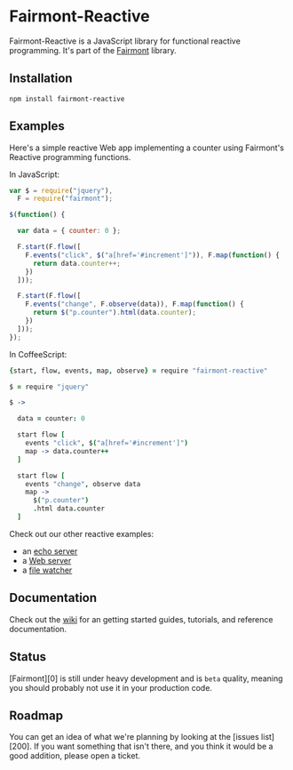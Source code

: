 # Fairmont-Reactive

Fairmont-Reactive is a JavaScript library for functional reactive programming. It's part of the [Fairmont][] library.

## Installation

`npm install fairmont-reactive`

## Examples

Here's a simple reactive Web app implementing a counter using Fairmont's Reactive programming functions.

In JavaScript:

```javascript
var $ = require("jquery"),
  F = require("fairmont");

$(function() {

  var data = { counter: 0 };

  F.start(F.flow([
    F.events("click", $("a[href='#increment']")), F.map(function() {
      return data.counter++;
    })
  ]));

  F.start(F.flow([
    F.events("change", F.observe(data)), F.map(function() {
      return $("p.counter").html(data.counter);
    })
  ]));
});

```

In CoffeeScript:

```coffeescript
{start, flow, events, map, observe} = require "fairmont-reactive"

$ = require "jquery"

$ ->

  data = counter: 0

  start flow [
    events "click", $("a[href='#increment']")
    map -> data.counter++
  ]

  start flow [
    events "change", observe data
    map ->
      $("p.counter")
      .html data.counter
  ]
```

Check out our other reactive examples:

- an [echo server][]
- a [Web server][]
- a [file watcher][]

[echo server]:https://github.com/pandastrike/fairmont-reactive/blob/master/examples/echo-server.litcoffee
[Web server]:https://github.com/pandastrike/fairmont-reactive/blob/master/examples/web-server.litcoffee
[file watcher]:https://github.com/pandastrike/fairmont-reactive/blob/master/examples/file-watcher.litcoffee

## Documentation

Check out the [wiki][] for an getting started guides, tutorials, and reference documentation.

## Status

[Fairmont][0] is still under heavy development and is `beta` quality, meaning you should probably not use it in your production code.

## Roadmap

You can get an idea of what we're planning by looking at the [issues list][200]. If you want something that isn't there, and you think it would be a good addition, please open a ticket.

[tickets]:https://github.com/pandastrike/fairmont/issues
[fairmont]:https://github.com/pandastrike/fairmont
[wiki]:https://github.com/pandastrike/fairmont/wiki
